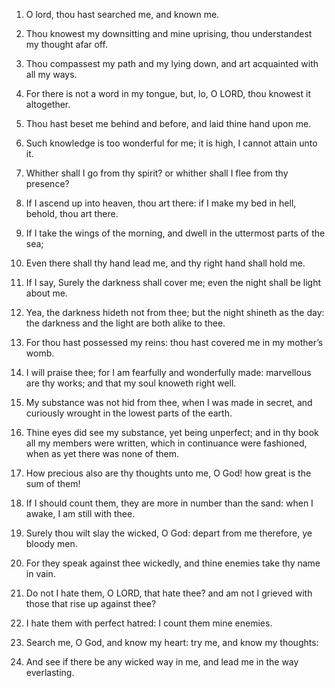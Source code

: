 1. O lord, thou hast searched me, and known me.

2. Thou knowest my downsitting and mine uprising, thou
understandest my thought afar off.

3. Thou compassest my path and my lying down, and art acquainted
with all my ways.

4. For there is not a word in my tongue, but, lo, O LORD, thou
knowest it altogether.

5. Thou hast beset me behind and before, and laid thine hand upon
me.

6. Such knowledge is too wonderful for me; it is high, I cannot
attain unto it.

7. Whither shall I go from thy spirit? or whither shall I flee from
thy presence?

8. If I ascend up into heaven, thou art there: if I make my bed in
hell, behold, thou art there.

9. If I take the wings of the morning, and dwell in the uttermost
parts of the sea;

10. Even there shall thy hand lead me, and thy right hand shall
hold me.

11. If I say, Surely the darkness shall cover me; even the night
shall be light about me.

12. Yea, the darkness hideth not from thee; but the night shineth
as the day: the darkness and the light are both alike to thee.

13. For thou hast possessed my reins: thou hast covered me in my
mother’s womb.

14. I will praise thee; for I am fearfully and wonderfully made:
marvellous are thy works; and that my soul knoweth right well.

15. My substance was not hid from thee, when I was made in secret,
and curiously wrought in the lowest parts of the earth.

16. Thine eyes did see my substance, yet being unperfect; and in
thy book all my members were written, which in continuance were
fashioned, when as yet there was none of them.

17. How precious also are thy thoughts unto me, O God! how great is
the sum of them!

18. If I should count them, they are more in number than the sand:
when I awake, I am still with thee.

19. Surely thou wilt slay the wicked, O God: depart from me
therefore, ye bloody men.

20. For they speak against thee wickedly, and thine enemies take
thy name in vain.

21. Do not I hate them, O LORD, that hate thee? and am not I
grieved with those that rise up against thee?

22. I hate them with perfect hatred: I count them mine enemies.

23. Search me, O God, and know my heart: try me, and know my
thoughts:

24. And see if there be any wicked way in me, and lead me in the
way everlasting.